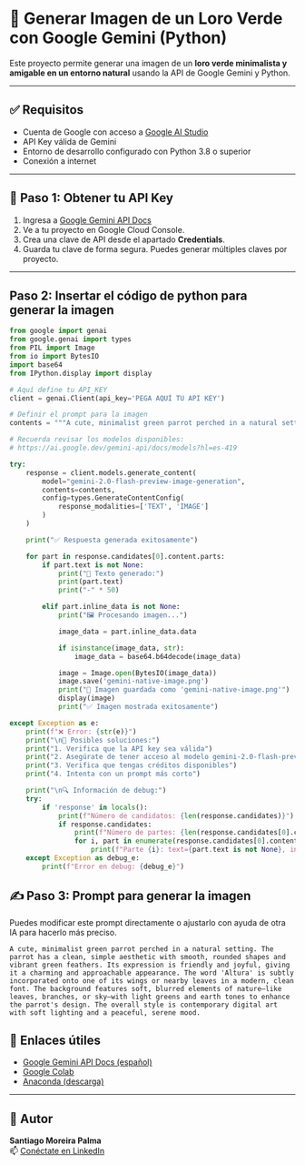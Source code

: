 # 🦜 Generar Imagen de un Loro Verde con Google Gemini (Python)

Este proyecto permite generar una imagen de un **loro verde minimalista y amigable en un entorno natural** usando la API de Google Gemini y Python.

---

## ✅ Requisitos

- Cuenta de Google con acceso a [Google AI Studio](https://ai.google.dev/gemini-api/docs?hl=es-419)
- API Key válida de Gemini
- Entorno de desarrollo configurado con Python 3.8 o superior
- Conexión a internet

---

## 🔑 Paso 1: Obtener tu API Key

1. Ingresa a <a href="https://ai.google.dev/gemini-api/docs?hl=es-419" target="_blank">Google Gemini API Docs</a>
2. Ve a tu proyecto en Google Cloud Console.
3. Crea una clave de API desde el apartado **Credentials**.
4. Guarda tu clave de forma segura. Puedes generar múltiples claves por proyecto.

---

## Paso 2: Insertar el código de python para generar la imagen
```python
from google import genai
from google.genai import types
from PIL import Image
from io import BytesIO
import base64
from IPython.display import display

# Aquí define tu API_KEY
client = genai.Client(api_key='PEGA AQUÍ TU API KEY')

# Definir el prompt para la imagen
contents = """A cute, minimalist green parrot perched in a natural setting. The parrot has a clean, simple aesthetic with smooth, rounded shapes and vibrant green feathers. Its expression is friendly and joyful, giving it a charming and approachable appearance. The word 'Altura' is subtly incorporated onto one of its wings or nearby leaves in a modern, clean font. The background features soft, blurred elements of nature—like leaves, branches, or sky—with light greens and earth tones to enhance the parrot's design. The overall style is contemporary digital art with soft lighting and a peaceful, serene mood."""

# Recuerda revisar los modelos disponibles:
# https://ai.google.dev/gemini-api/docs/models?hl=es-419

try:
    response = client.models.generate_content(
        model="gemini-2.0-flash-preview-image-generation",
        contents=contents,
        config=types.GenerateContentConfig(
            response_modalities=['TEXT', 'IMAGE']
        )
    )

    print("✅ Respuesta generada exitosamente")

    for part in response.candidates[0].content.parts:
        if part.text is not None:
            print("📝 Texto generado:")
            print(part.text)
            print("-" * 50)

        elif part.inline_data is not None:
            print("🖼️ Procesando imagen...")

            image_data = part.inline_data.data

            if isinstance(image_data, str):
                image_data = base64.b64decode(image_data)

            image = Image.open(BytesIO(image_data))
            image.save('gemini-native-image.png')
            print("💾 Imagen guardada como 'gemini-native-image.png'")
            display(image)
            print("✅ Imagen mostrada exitosamente")

except Exception as e:
    print(f"❌ Error: {str(e)}")
    print("\n🔧 Posibles soluciones:")
    print("1. Verifica que la API key sea válida")
    print("2. Asegúrate de tener acceso al modelo gemini-2.0-flash-preview-image-generation")
    print("3. Verifica que tengas créditos disponibles")
    print("4. Intenta con un prompt más corto")

    print("\n🔍 Información de debug:")
    try:
        if 'response' in locals():
            print(f"Número de candidatos: {len(response.candidates)}")
            if response.candidates:
                print(f"Número de partes: {len(response.candidates[0].content.parts)}")
                for i, part in enumerate(response.candidates[0].content.parts):
                    print(f"Parte {i}: text={part.text is not None}, inline_data={part.inline_data is not None}")
    except Exception as debug_e:
        print(f"Error en debug: {debug_e}")
```

## ✍️ Paso 3: Prompt para generar la imagen

Puedes modificar este prompt directamente o ajustarlo con ayuda de otra IA para hacerlo más preciso.

```text
A cute, minimalist green parrot perched in a natural setting. The parrot has a clean, simple aesthetic with smooth, rounded shapes and vibrant green feathers. Its expression is friendly and joyful, giving it a charming and approachable appearance. The word 'Altura' is subtly incorporated onto one of its wings or nearby leaves in a modern, clean font. The background features soft, blurred elements of nature—like leaves, branches, or sky—with light greens and earth tones to enhance the parrot's design. The overall style is contemporary digital art with soft lighting and a peaceful, serene mood. 
```

## 📌 Enlaces útiles

- <a href="https://ai.google.dev/gemini-api/docs?hl=es-419" target="_blank">Google Gemini API Docs (español)</a>
- <a href="https://colab.research.google.com/" target="_blank">Google Colab</a>
- <a href="https://www.anaconda.com/" target="_blank">Anaconda (descarga)</a>

---

## 👤 Autor

**Santiago Moreira Palma**  
📫 <a href="https://www.linkedin.com/in/santiago-moreira-palma-42a986215" target="_blank">Conéctate en LinkedIn</a>

